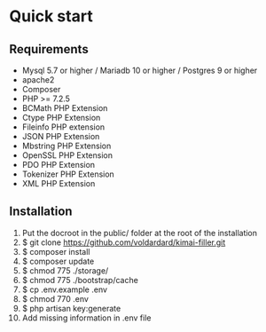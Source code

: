 


# Quick start

## Requirements
* Mysql 5.7 or higher / Mariadb 10 or higher / Postgres 9 or higher
* apache2
* Composer
* PHP >= 7.2.5
* BCMath PHP Extension
* Ctype PHP Extension
* Fileinfo PHP extension
* JSON PHP Extension
* Mbstring PHP Extension
* OpenSSL PHP Extension
* PDO PHP Extension
* Tokenizer PHP Extension
* XML PHP Extension

## Installation
1) Put the docroot in the public/ folder at the root of the installation
1) $ git clone https://github.com/voldardard/kimai-filler.git
1) $ composer install
1) $ composer update
1) $ chmod 775 ./storage/
1) $ chmod 775 ./bootstrap/cache
1) $ cp .env.example .env
1) $ chmod 770 .env
1) $ php artisan key:generate
1) Add missing information in .env file
